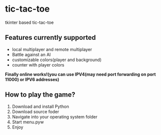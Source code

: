 <h1> tic-tac-toe </h2> 
 tkinter based tic-tac-toe  
 
 <h2>Features currently supported</h2>
 <ul>
 <li>local multiplayer and remote multiplayer</li>
 <li>Battle against an AI</li>
 <li>customizable colors(player and background)</li>  
 <li>counter with player colors</li>
 </ul>
 
<strong>Finally online works!(you can use IPV4(may need port forwarding on port 11000) or IPV6 addresses)</strong>

<h2>How to play the game?</h2>
 <ol>
 <li>Download and install Python</li>
 <li>Download source foder</li>
 <li>Navigate into your operating system folder</li>
 <li>Start menu.pyw</li>  
 <li>Enjoy</li>
 </ol>
